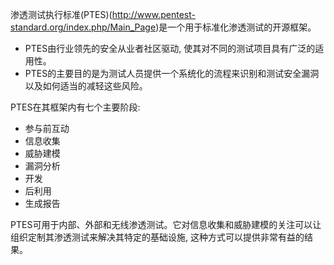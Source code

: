 渗透测试执行标准(PTES)(http://www.pentest-standard.org/index.php/Main_Page)是一个用于标准化渗透测试的开源框架。
- PTES由行业领先的安全从业者社区驱动, 使其对不同的测试项目具有广泛的适用性。
- PTES的主要目的是为测试人员提供一个系统化的流程来识别和测试安全漏洞以及如何适当的减轻这些风险。

PTES在其框架内有七个主要阶段:

- 参与前互动
- 信息收集
- 威胁建模
- 漏洞分析
- 开发
- 后利用
- 生成报告

PTES可用于内部、外部和无线渗透测试。它对信息收集和威胁建模的关注可以让组织定制其渗透测试来解决其特定的基础设施, 这种方式可以提供非常有益的结果。